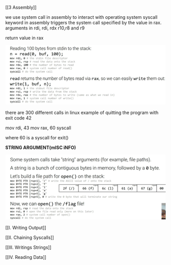 [[3 Assembly]]


we use system call in assembly to interact with operating system
syscall keyword in assembly triggers the system call specified by the value in rax.
arguments in rdi, rdi, rdx r10,r8 and r9


return value in rax

<img src="Pictures/Pasted image 20250710133347.png" width="550">

there are 300 different calls in linux
 example of quitting the program with exit code 42
 
 mov rdi, 43
mov rax, 60 
syscall

where 60 is a syscall for exit()

**STRING ARGUMENT(mISC iNFO)**

<img src="Pictures/Pasted image 20250710134154.png">


[[I. Writing Output]]

[[II. Chaining Syscalls]]

[[III. Writings Strings]]

[[IV. Reading Data]]


